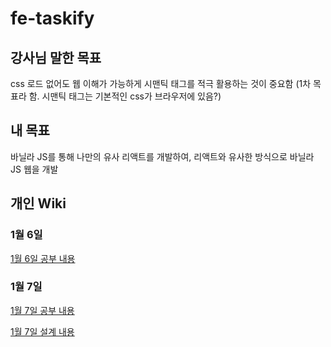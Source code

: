 # fe-taskify

## 강사님 말한 목표
css 로드 없어도 웹 이해가 가능하게
시맨틱 태그를 적극 활용하는 것이 중요함 (1차 목표라 함. 시맨틱 태그는 기본적인 css가 브라우저에 있음?)

## 내 목표
바닐라 JS를 통해 나만의 유사 리액트를 개발하여, 리액트와 유사한 방식으로 바닐라 JS 웹을 개발

## 개인 Wiki
### 1월 6일
[1월 6일 공부 내용](https://github.com/vavoya/fe-taskify/wiki/소프티어-부트캠프-1월-6일-과제-%E2%80%90-공부-내용)

### 1월 7일
[1월 7일 공부 내용](https://github.com/vavoya/fe-taskify/wiki/소프티어-부트캠프-1월-7일-과제-%E2%80%90-공부-내용)

[1월 7일 설계 내용](https://github.com/vavoya/fe-taskify/wiki/소프티어-부트캠프-1월-7일-과제-%E2%80%90-설계-내용)  
